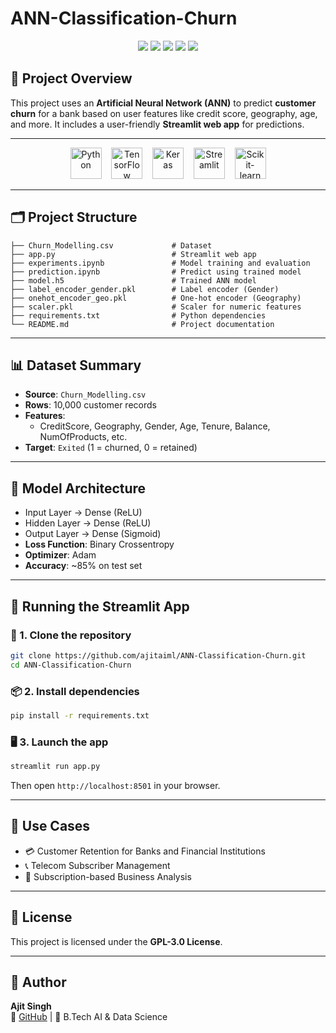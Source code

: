 # ANN-Classification-Churn

<p align="center">
  <img src="https://img.shields.io/badge/Python-3776AB?style=for-the-badge&logo=python&logoColor=white"/>
  <img src="https://img.shields.io/badge/TensorFlow-FF6F00?style=for-the-badge&logo=tensorflow&logoColor=white"/>
  <img src="https://img.shields.io/badge/Keras-D00000?style=for-the-badge&logo=keras&logoColor=white"/>
  <img src="https://img.shields.io/badge/Streamlit-FF4B4B?style=for-the-badge&logo=streamlit&logoColor=white"/>
  <img src="https://img.shields.io/badge/Scikit--learn-F7931E?style=for-the-badge&logo=scikit-learn&logoColor=white"/>
</p>

## 🧾 Project Overview

This project uses an **Artificial Neural Network (ANN)** to predict **customer churn** for a bank based on user features like credit score, geography, age, and more. It includes a user-friendly **Streamlit web app** for predictions.

---

<p align="center">
  <img src="https://cdn.worldvectorlogo.com/logos/python-5.svg" alt="Python" height="50"/>
  &nbsp;&nbsp;
  <img src="https://cdn.worldvectorlogo.com/logos/tensorflow-2.svg" alt="TensorFlow" height="50"/>
  &nbsp;&nbsp;
  <img src="https://upload.wikimedia.org/wikipedia/commons/a/ae/Keras_logo.svg" alt="Keras" height="50"/>
  &nbsp;&nbsp;
  <img src="https://streamlit.io/images/brand/streamlit-logo-secondary-colormark-darktext.png" alt="Streamlit" height="50"/>
  &nbsp;&nbsp;
  <img src="https://scikit-learn.org/stable/_static/scikit-learn-logo-small.png" alt="Scikit-learn" height="50"/>
</p>

---

## 🗂️ Project Structure

```
├── Churn_Modelling.csv             # Dataset
├── app.py                          # Streamlit web app
├── experiments.ipynb               # Model training and evaluation
├── prediction.ipynb                # Predict using trained model
├── model.h5                        # Trained ANN model
├── label_encoder_gender.pkl        # Label encoder (Gender)
├── onehot_encoder_geo.pkl          # One-hot encoder (Geography)
├── scaler.pkl                      # Scaler for numeric features
├── requirements.txt                # Python dependencies
└── README.md                       # Project documentation
```

---

## 📊 Dataset Summary

- **Source**: `Churn_Modelling.csv`
- **Rows**: 10,000 customer records
- **Features**:
  - CreditScore, Geography, Gender, Age, Tenure, Balance, NumOfProducts, etc.
- **Target**: `Exited` (1 = churned, 0 = retained)

---

## 🧮 Model Architecture

- Input Layer → Dense (ReLU)
- Hidden Layer → Dense (ReLU)
- Output Layer → Dense (Sigmoid)
- **Loss Function**: Binary Crossentropy
- **Optimizer**: Adam
- **Accuracy**: ~85% on test set

---

## 🚀 Running the Streamlit App

### 🔧 1. Clone the repository

```bash
git clone https://github.com/ajitaiml/ANN-Classification-Churn.git
cd ANN-Classification-Churn
```

### 📦 2. Install dependencies

```bash
pip install -r requirements.txt
```

### 🖥️ 3. Launch the app

```bash
streamlit run app.py
```

Then open `http://localhost:8501` in your browser.

---

## 🎯 Use Cases

- 💳 Customer Retention for Banks and Financial Institutions
- 📞 Telecom Subscriber Management
- 💼 Subscription-based Business Analysis

---

## 📄 License

This project is licensed under the **GPL-3.0 License**.

---

## 👤 Author

**Ajit Singh**  
🔗 [GitHub](https://github.com/ajitaiml) | 💼 B.Tech AI & Data Science  
